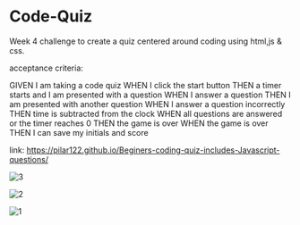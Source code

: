 # Code-Quiz

Week 4 challenge to create a quiz centered around coding using html,js & css.

acceptance criteria:

GIVEN I am taking a code quiz
WHEN I click the start button
THEN a timer starts and I am presented with a question
WHEN I answer a question
THEN I am presented with another question
WHEN I answer a question incorrectly
THEN time is subtracted from the clock
WHEN all questions are answered or the timer reaches 0
THEN the game is over
WHEN the game is over
THEN I can save my initials and score

link: https://pilar122.github.io/Beginers-coding-quiz-includes-Javascript-questions/

![3](https://user-images.githubusercontent.com/71223784/99926360-a8c91d80-2cfe-11eb-8821-abd88f2bb5f2.jpeg)

![2](https://user-images.githubusercontent.com/71223784/99926566-63592000-2cff-11eb-9fcf-665009d70fdf.jpeg)

![1](https://user-images.githubusercontent.com/71223784/99926587-78ce4a00-2cff-11eb-8a82-441156078bbf.jpeg)


